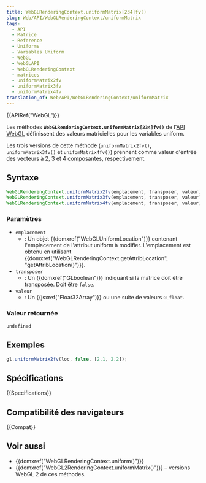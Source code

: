 ```yaml
---
title: WebGLRenderingContext.uniformMatrix[234]fv()
slug: Web/API/WebGLRenderingContext/uniformMatrix
tags:
  - API
  - Matrice
  - Reference
  - Uniforms
  - Variables Uniform
  - WebGL
  - WebGLAPI
  - WebGLRenderingContext
  - matrices
  - uniformMatrix2fv
  - uniformMatrix3fv
  - uniformMatrix4fv
translation_of: Web/API/WebGLRenderingContext/uniformMatrix
---
```


{{APIRef("WebGL")}}

Les méthodes **`WebGLRenderingContext.uniformMatrix[234]fv()`** de l'[API WebGL](/fr-FR/docs/Web/API/WebGL_API) définissent des valeurs matricielles pour les variables uniform.

Les trois versions de cette méthode (`uniformMatrix2fv()`, `uniformMatrix3fv()` et `unifomMatrix4fv()`) prennent comme valeur d'entrée des vecteurs à 2, 3 et 4 composantes, respectivement.

## Syntaxe

```js
WebGLRenderingContext.uniformMatrix2fv(emplacement, transposer, valeur);
WebGLRenderingContext.uniformMatrix3fv(emplacement, transposer, valeur);
WebGLRenderingContext.uniformMatrix4fv(emplacement, transposer, valeur);
```

### Paramètres

- `emplacement`
  - : Un objet {{domxref("WebGLUniformLocation")}} contenant l'emplacement de l'attribut uniform à modifier. L'emplacement est obtenu en utilisant {{domxref("WebGLRenderingContext.getAttribLocation", "getAttribLocation()")}}.
- `transposer`
  - : Un {{domxref("GLboolean")}} indiquant si la matrice doit être transposée. Doit être `false`.
- `valeur`
  - : Un {{jsxref("Float32Array")}} ou une suite de valeurs `GLfloat`.

### Valeur retournée

`undefined`

## Exemples

```js
gl.uniformMatrix2fv(loc, false, [2.1, 2.2]);
```

## Spécifications

{{Specifications}}

## Compatibilité des navigateurs

{{Compat}}

## Voir aussi

- {{domxref("WebGLRenderingContext.uniform()")}}
- {{domxref("WebGL2RenderingContext.uniformMatrix()")}} – versions WebGL 2 de ces méthodes.
